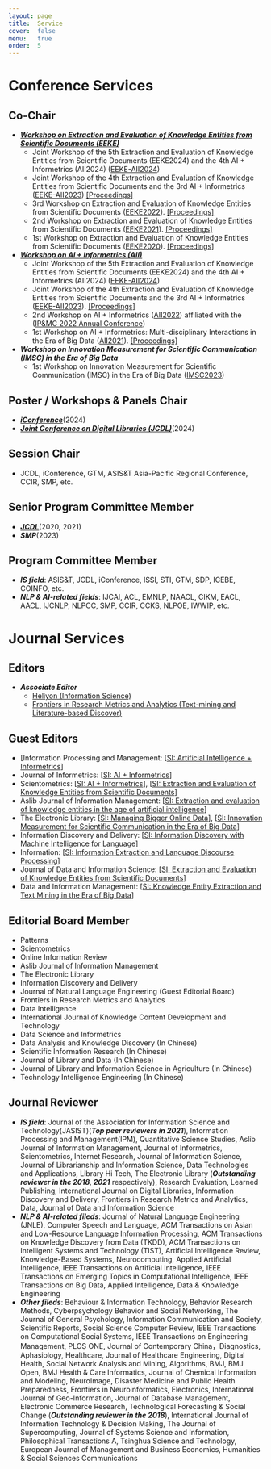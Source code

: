 ```yaml
---
layout: page
title:  Service
cover:  false
menu:   true
order:  5
---
```


# Conference Services

##  Co-Chair
* ***[Workshop on Extraction and Evaluation of Knowledge Entities from Scientific Documents (EEKE)](https://eeke-workshop.github.io/)***
  * Joint Workshop of the 5th Extraction and Evaluation of Knowledge Entities from Scientific Documents (EEKE2024) and the 4th AI + Informetrics (AII2024) ([EEKE-AII2024](https://eeke-workshop.github.io/2024/)) 
  * Joint Workshop of the 4th Extraction and Evaluation of Knowledge Entities from Scientific Documents and the 3rd AI + Informetrics ([EEKE-AII2023](https://eeke-workshop.github.io/2023/))   [[Proceedings]](https://ceur-ws.org/Vol-3451/)
  * 3rd Workshop on Extraction and Evaluation of Knowledge Entities from Scientific Documents ([EEKE2022](https://eeke-workshop.github.io/2022/)).  [[Proceedings]](http://ceur-ws.org/Vol-3210/)
  * 2nd Workshop on Extraction and Evaluation of Knowledge Entities from Scientific Documents ([EEKE2021](https://eeke-workshop.github.io/2021/)).  [[Proceedings]](http://ceur-ws.org/Vol-3004/)
  * 1st Workshop on Extraction and Evaluation of Knowledge Entities from Scientific Documents ([EEKE2020](https://eeke2020.github.io/)).  [[Proceedings]](http://ceur-ws.org/Vol-2658/)
* ***[Workshop on AI + Informetrics (AII)](https://ai-informetrics.github.io/)***
  * Joint Workshop of the 5th Extraction and Evaluation of Knowledge Entities from Scientific Documents (EEKE2024) and the 4th AI + Informetrics (AII2024) ([EEKE-AII2024](https://eeke-workshop.github.io/2024/)) 
  * Joint Workshop of the 4th Extraction and Evaluation of Knowledge Entities from Scientific Documents and the 3rd AI + Informetrics ([EEKE-AII2023](https://eeke-workshop.github.io/2023/)).  [[Proceedings]](https://ceur-ws.org/Vol-3451/)
  * 2nd Workshop on AI + Informetrics ([AII2022](https://ai-informetrics.github.io/2022/)) affiliated with the ([IP&MC 2022 Annual Conference](https://www.elsevier.com/events/conferences/information-processing-and-management-conference)) 
  * 1st Workshop on AI + Informetrics: Multi-disciplinary Interactions in the Era of Big Data ([AII2021](https://ai-informetrics.github.io/aii2021.html)).  [[Proceedings]](http://ceur-ws.org/Vol-2871/) 
* ***Workshop on Innovation Measurement for Scientific Communication (IMSC) in the Era of Big Data***
  * 1st Workshop on Innovation Measurement for Scientific Communication (IMSC) in the Era of Big Data ([IMSC2023](https://jcdl2023workshop-imsc.github.io/IMSC2023-workshop/))
    
## Poster / Workshops & Panels Chair
* [***iConference***](https://www.ischools.org/iconference)(2024)
* [***Joint Conference on Digital Libraries (JCDL)***](https://2024.jcdl.org/)(2024)

## Session Chair 
* JCDL, iConference, GTM, ASIS&T Asia-Pacific Regional Conference, CCIR, SMP, etc.

## Senior Program Committee Member  
* [***JCDL***](http://www.jcdl.org/)(2020, 2021)
* ***SMP***(2023)
  
## Program Committee Member 

* ***IS field***: ASIS&T, JCDL, iConference, ISSI, STI, GTM, SDP, ICEBE, COINFO, etc.
* ***NLP & AI-related fields***: IJCAI, ACL, EMNLP, NAACL, CIKM, EACL, AACL, IJCNLP, NLPCC, SMP, CCIR, CCKS, NLPOE, IWWIP, etc.


# Journal Services 

## Editors 
* ***Associate Editor***
  * [Heliyon (Information Science)](https://www.cell.com/heliyon/information-science)
  * [Frontiers in Research Metrics and Analytics (Text-mining and Literature-based Discover)](https://www.frontiersin.org/journals/research-metrics-and-analytics/sections/text-mining-and-literature-based-discovery)

## Guest Editors 
  * [Information Processing and Management: [[SI: Artificial Intelligence + Informetrics](https://doi.org/10.1016/j.ipm.2023.103495)]
  * Journal of Informetrics: [[SI: AI + Informetrics](https://www.sciencedirect.com/journal/journal-of-informetrics/about/call-for-papers)]
  * Scientometrics: [[SI: AI + Informetrics](https://link.springer.com/collections/ebfiegeiie)], [[SI: Extraction and Evaluation of Knowledge Entities from Scientific Documents](https://link.springer.com/collections/hbffbdggdj)]
  * Aslib Journal of Information Management: [[SI: Extraction and evaluation of knowledge entities in the age of artificial intelligence](https://www.emerald.com/insight/publication/issn/2050-3806/vol/75/iss/3)]
  * The Electronic Library: [[SI: Managing Bigger Online Data](https://www.emerald.com/insight/publication/issn/0264-0473/vol/35/iss/4)], [[SI: Innovation Measurement for Scientific Communication in the Era of Big Data](https://www.emeraldgrouppublishing.com/calls-for-papers/innovation-measurement-scientific-communication-imsc-era-big-data)]
  *  Information Discovery and Delivery:  [[SI: Information Discovery with Machine Intelligence for Language](https://www.emerald.com/insight/publication/issn/2398-6247/vol/48/iss/3)]
  * Information: [[SI: Information Extraction and Language Discourse Processing](https://www.mdpi.com/journal/information/special_issues/WYS02U2GTD)]
  * Journal of Data and Information Science: [[SI: Extraction and Evaluation of Knowledge Entities from Scientific Documents](https://www.sciendo.com/issue/JDIS/6/3)]
  * Data and Information Management: [[SI: Knowledge Entity Extraction and Text Mining in the Era of Big Data](https://www.sciencedirect.com/journal/data-and-information-management/vol/5/issue/3)]

## Editorial Board Member
  * Patterns
  * Scientometrics
  * Online Information Review
  * Aslib Journal of Information Management
  * The Electronic Library
  * Information Discovery and Delivery
  * Journal of Natural Language Engineering (Guest Editorial Board)
  * Frontiers in Research Metrics and Analytics
  * Data Intelligence
  * International Journal of Knowledge Content Development and Technology
  * Data Science and Informetrics
  * Data Analysis and Knowledge Discovery (In Chinese)
  * Scientific Information Research (In Chinese)
  * Journal of Library and Data (In Chinese)
  * Journal of Library and Information Science in Agriculture (In Chinese)
  * Technology Intelligence Engineering (In Chinese)

## Journal Reviewer 
* ***IS field***: Journal of the Association for Information Science and Technology(JASIST)(***Top peer reviewers in 2021***), Information Processing and Management(IPM), Quantitative Science Studies, Aslib Journal of Information Management, Journal of Informetrics, Scientometrics, Internet Research, Journal of Information Science, Journal of Librarianship and Information Science, Data Technologies and Applications, Library Hi Tech, The Electronic Library (***Outstanding reviewer in the 2018, 2021*** respectively), Research Evaluation, Learned Publishing, International Journal on Digital Libraries, Information Discovery and Delivery, Frontiers in Research Metrics and Analytics, Data, Journal of Data and Information Science
* ***NLP & AI-related fileds***: Journal of Natural Language Engineering (JNLE), Computer Speech and Language, ACM Transactions on Asian and Low-Resource Language Information Processing, ACM Transactions on Knowledge Discovery from Data (TKDD), ACM Transactions on Intelligent Systems and Technology (TIST), Artificial Intelligence Review, Knowledge-Based Systems, Neurocomputing, Applied Artificial Intelligence, IEEE Transactions on Artificial Intelligence, IEEE Transactions on Emerging Topics in Computational Intelligence, IEEE Transactions on Big Data, Applied Intelligence, Data & Knowledge Engineering
* ***Other fileds***: Behaviour & Information Technology, Behavior Research Methods, Cyberpsychology Behavior and Social Networking, The Journal of General Psychology, Information Communication and Society, Scientific Reports, Social Science Computer Review, IEEE Transactions on Computational Social Systems, IEEE Transactions on Engineering Management, PLOS ONE, Journal of Contemporary China，Diagnostics, Aphasiology, Healthcare, Journal of Healthcare Engineering, Digital Health, Social Network Analysis and Mining, Algorithms, BMJ, BMJ Open, BMJ Health & Care Informatics, Journal of Chemical Information and Modeling, NeuroImage, Disaster Medicine and Public Health Preparedness, Frontiers in Neuroinformatics, Electronics, International Journal of Geo-Information, Journal of Database Management, Electronic Commerce Research, Technological Forecasting & Social Change (***Outstanding reviewer in the 2018***), International Journal of Information Technology & Decision Making, The Journal of Supercomputing, Journal of Systems Science and Information, Philosophical Transactions A, Tsinghua Science and Technology, European Journal of Management and Business Economics, Humanities & Social Sciences Communications

